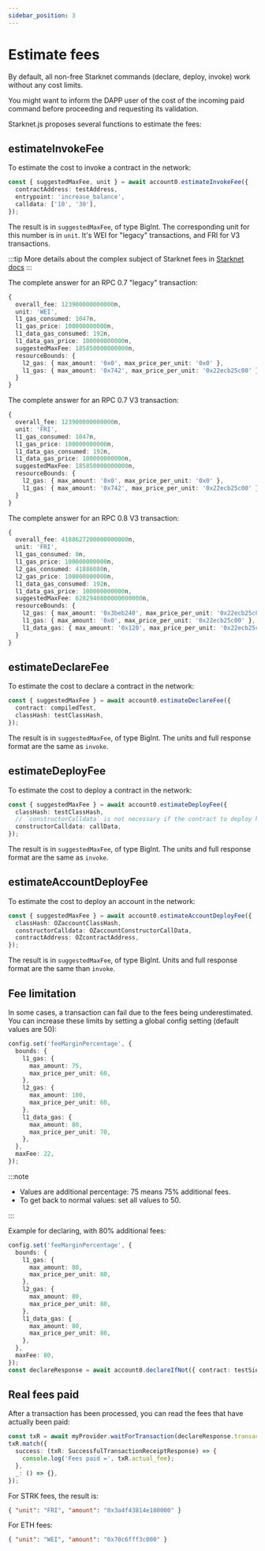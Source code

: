 ```yaml
---
sidebar_position: 3
---
```


# Estimate fees

By default, all non-free Starknet commands (declare, deploy, invoke) work without any cost limits.

You might want to inform the DAPP user of the cost of the incoming paid command before proceeding and requesting its validation.

Starknet.js proposes several functions to estimate the fees:

## estimateInvokeFee

To estimate the cost to invoke a contract in the network:

```typescript
const { suggestedMaxFee, unit } = await account0.estimateInvokeFee({
  contractAddress: testAddress,
  entrypoint: 'increase_balance',
  calldata: ['10', '30'],
});
```

The result is in `suggestedMaxFee`, of type BigInt. The corresponding unit for this number is in `unit`. It's WEI for "legacy" transactions, and FRI for V3 transactions.

:::tip
More details about the complex subject of Starknet fees in [Starknet docs](https://docs.starknet.io/architecture-and-concepts/network-architecture/fee-mechanism/)
:::

The complete answer for an RPC 0.7 "legacy" transaction:

```typescript
{
  overall_fee: 123900000000000n,
  unit: 'WEI',
  l1_gas_consumed: 1047n,
  l1_gas_price: 100000000000n,
  l1_data_gas_consumed: 192n,
  l1_data_gas_price: 100000000000n,
  suggestedMaxFee: 185850000000000n,
  resourceBounds: {
    l2_gas: { max_amount: '0x0', max_price_per_unit: '0x0' },
    l1_gas: { max_amount: '0x742', max_price_per_unit: '0x22ecb25c00' }
  }
}
```

The complete answer for an RPC 0.7 V3 transaction:

```typescript
{
  overall_fee: 123900000000000n,
  unit: 'FRI',
  l1_gas_consumed: 1047n,
  l1_gas_price: 100000000000n,
  l1_data_gas_consumed: 192n,
  l1_data_gas_price: 100000000000n,
  suggestedMaxFee: 185850000000000n,
  resourceBounds: {
    l2_gas: { max_amount: '0x0', max_price_per_unit: '0x0' },
    l1_gas: { max_amount: '0x742', max_price_per_unit: '0x22ecb25c00' }
  }
}
```

The complete answer for an RPC 0.8 V3 transaction:

```typescript
{
  overall_fee: 4188627200000000000n,
  unit: 'FRI',
  l1_gas_consumed: 0n,
  l1_gas_price: 100000000000n,
  l2_gas_consumed: 41886080n,
  l2_gas_price: 100000000000n,
  l1_data_gas_consumed: 192n,
  l1_data_gas_price: 100000000000n,
  suggestedMaxFee: 6282940800000000000n,
  resourceBounds: {
    l2_gas: { max_amount: '0x3beb240', max_price_per_unit: '0x22ecb25c00' },
    l1_gas: { max_amount: '0x0', max_price_per_unit: '0x22ecb25c00' },
    l1_data_gas: { max_amount: '0x120', max_price_per_unit: '0x22ecb25c00' }
  }
}
```

## estimateDeclareFee

To estimate the cost to declare a contract in the network:

```typescript
const { suggestedMaxFee } = await account0.estimateDeclareFee({
  contract: compiledTest,
  classHash: testClassHash,
});
```

The result is in `suggestedMaxFee`, of type BigInt. The units and full response format are the same as `invoke`.

## estimateDeployFee

To estimate the cost to deploy a contract in the network:

```typescript
const { suggestedMaxFee } = await account0.estimateDeployFee({
  classHash: testClassHash,
  // `constructorCalldata` is not necessary if the contract to deploy has no constructor
  constructorCalldata: callData,
});
```

The result is in `suggestedMaxFee`, of type BigInt. The units and full response format are the same as `invoke`.

## estimateAccountDeployFee

To estimate the cost to deploy an account in the network:

```typescript
const { suggestedMaxFee } = await account0.estimateAccountDeployFee({
  classHash: OZaccountClassHash,
  constructorCalldata: OZaccountConstructorCallData,
  contractAddress: OZcontractAddress,
});
```

The result is in `suggestedMaxFee`, of type BigInt. Units and full response format are the same than `invoke`.

## Fee limitation

In some cases, a transaction can fail due to the fees being underestimated. You can increase these limits by setting a global config setting (default values are 50):

```typescript
config.set('feeMarginPercentage', {
  bounds: {
    l1_gas: {
      max_amount: 75,
      max_price_per_unit: 60,
    },
    l2_gas: {
      max_amount: 100,
      max_price_per_unit: 60,
    },
    l1_data_gas: {
      max_amount: 80,
      max_price_per_unit: 70,
    },
  },
  maxFee: 22,
});
```

:::note

- Values are additional percentage: 75 means 75% additional fees.
- To get back to normal values: set all values to 50.

:::

Example for declaring, with 80% additional fees:

```typescript
config.set('feeMarginPercentage', {
  bounds: {
    l1_gas: {
      max_amount: 80,
      max_price_per_unit: 80,
    },
    l2_gas: {
      max_amount: 80,
      max_price_per_unit: 80,
    },
    l1_data_gas: {
      max_amount: 80,
      max_price_per_unit: 80,
    },
  },
  maxFee: 80,
});
const declareResponse = await account0.declareIfNot({ contract: testSierra, casm: testCasm });
```

## Real fees paid

After a transaction has been processed, you can read the fees that have actually been paid:

```typescript
const txR = await myProvider.waitForTransaction(declareResponse.transaction_hash);
txR.match({
  success: (txR: SuccessfulTransactionReceiptResponse) => {
    console.log('Fees paid =', txR.actual_fee);
  },
  _: () => {},
});
```

For STRK fees, the result is:

```json
{ "unit": "FRI", "amount": "0x3a4f43814e180000" }
```

For ETH fees:

```json
{ "unit": "WEI", "amount": "0x70c6fff3c000" }
```
